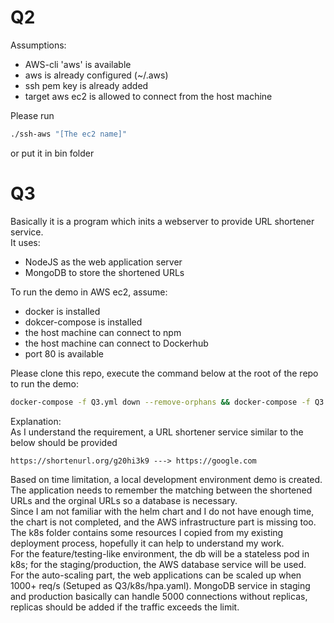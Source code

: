 # Q2
Assumptions:
- AWS-cli 'aws' is available
- aws is already configured (~/.aws)
- ssh pem key is already added
- target aws ec2 is allowed to connect from the host machine

Please run
```bash
./ssh-aws "[The ec2 name]"
```
or put it in bin folder  
  
  
  
# Q3
Basically it is a program which inits a webserver to provide URL shortener service.  
It uses:
- NodeJS as the web application server
- MongoDB to store the shortened URLs

To run the demo in AWS ec2, assume:
- docker is installed
- dokcer-compose is installed
- the host machine can connect to npm
- the host machine can connect to Dockerhub
- port 80 is available

Please clone this repo, execute the command below at the root of the repo to run the demo:
```bash
docker-compose -f Q3.yml down --remove-orphans && docker-compose -f Q3.yml pull && docker-compose -f Q3.yml up -d && docker-compose -f Q3.yml logs -f
```

Explanation:  
As I understand the requirement, a URL shortener service similar to the below should be provided
```
https://shortenurl.org/g20hi3k9 ---> https://google.com
```
Based on time limitation, a local development environment demo is created.  
The application needs to remember the matching between the shortened URLs and the orginal URLs so a database is necessary.  
Since I am not familiar with the helm chart and I do not have enough time, the chart is not completed, and the AWS infrastructure part is missing too.  
The k8s folder contains some resources I copied from my existing deployment process, hopefully it can help to understand my work.  
For the feature/testing-like environment, the db will be a stateless pod in k8s; for the staging/production, the AWS database service will be used.  
For the auto-scaling part, the web applications can be scaled up when 1000+ req/s (Setuped as Q3/k8s/hpa.yaml). MongoDB service in staging and production basically can handle 5000 connections without replicas, replicas should be added if the traffic exceeds the limit.